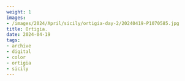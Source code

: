```yaml
---
weight: 1
images:
- /images/2024/April/sicily/ortigia-day-2/20240419-P1070585.jpg
title: Ortigia.
date: 2024-04-19
tags:
- archive
- digital
- color
- ortigia
- sicily
---
```



